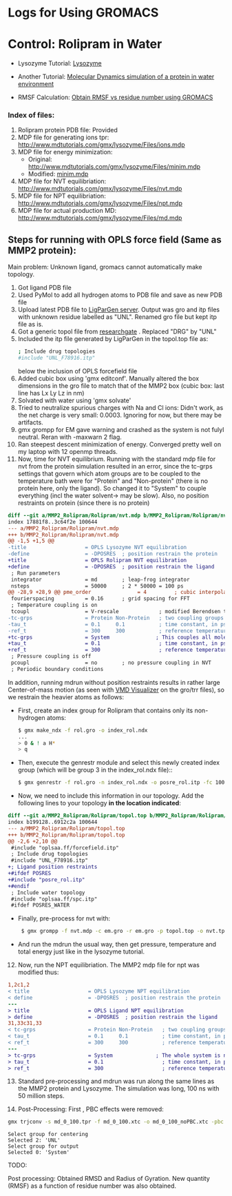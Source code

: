 # Logs for Using GROMACS

# Control: Rolipram in Water

* Lysozyme Tutorial: [Lysozyme](http://www.mdtutorials.com/gmx/lysozyme/index.html)

* Another Tutorial: [Molecular Dynamics simulation of a protein in water environment](https://www.compchems.com/gromacs-tutorial-molecular-dynamics-simulation-of-a-protein-in-water-environment/#protein-selection-and-initial-setup)
* RMSF Calculation: [Obtain RMSF vs residue number using GROMACS](https://www.compchems.com/how-to-compute-the-rmsf-using-gromacs/)



### Index of files:
 
1. Rolipram protein PDB file: Provided
2. MDP file for generating ions tpr: http://www.mdtutorials.com/gmx/lysozyme/Files/ions.mdp
3. MDP file for energy minimization: 
    * Original: http://www.mdtutorials.com/gmx/lysozyme/Files/minim.mdp
    * Modified: [minim.mdp](minim.mdp)
4. MDP file for NVT equilibriation: http://www.mdtutorials.com/gmx/lysozyme/Files/nvt.mdp
5. MDP file for NPT equilibriation: http://www.mdtutorials.com/gmx/lysozyme/Files/npt.mdp
6. MDP file for actual production MD: http://www.mdtutorials.com/gmx/lysozyme/Files/md.mdp

## Steps for running with OPLS force field (Same as MMP2 protein):

Main problem: Unknown ligand, gromacs cannot automatically make topology.

1. Got ligand PDB file
2. Used PyMol to add all hydrogen atoms to PDB file and save as new PDB file
3. Upload latest PDB file to [LigParGen server](http://zarbi.chem.yale.edu/ligpargen/). Output was gro and itp files with unknown residue labelled as "UNL". Renamed gro file but kept itp file as is.
4. Got a generic topol file from [researchgate](https://www.researchgate.net/post/How_to_generate_top_file_for_Gromacs) . Replaced "DRG" by "UNL"
5. Included the itp file generated by LigParGen in the topol.top file as:
    ```bash
    ; Include drug topologies
    #include "UNL_F78916.itp"
    ```
    below the inclusion of OPLS forcefield file 
6. Added cubic box using 'gmx editconf'. Manually altered the box dimensions in the gro file to match that of the MMP2 box (cubic box: last line has Lx Ly Lz in nm)
7. Solvated with water using 'gmx solvate'
8. Tried to neutralize spurious charges with Na and Cl ions: Didn't work, as the net charge is very small: 0.0003. Ignoring for now, but there may be artifacts.
9. gmx grompp for EM gave warning and crashed as the system is not fulyl neutral. Reran with -maxwarn 2 flag.
10. Ran steepest descent minimization of energy. Converged pretty well on my laptop with 12 openmp threads.
11. Now, time for NVT equilibrium. Running with the standard mdp file for nvt from the protein simulation resulted in an error, since the tc-grps settings that govern which atom groups are to be coupled to the temperature bath were for "Protein" and "Non-protein" (there is no protein here, only the ligand). So changed it to "System" to couple everything (incl the water solvent-> may be slow). Also, no position restraints on protein (since there is no protein)
```diff
diff --git a/MMP2_Rolipram/Rolipram/nvt.mdp b/MMP2_Rolipram/Rolipram/nvt.mdp
index 17881f8..3c64f2e 100644
--- a/MMP2_Rolipram/Rolipram/nvt.mdp
+++ b/MMP2_Rolipram/Rolipram/nvt.mdp
@@ -1,5 +1,5 @@
-title                   = OPLS Lysozyme NVT equilibration 
-define                  = -DPOSRES  ; position restrain the protein
+title                   = OPLS Rolipram NVT equilibration 
+define                  = -DPOSRES  ; position restrain the ligand
 ; Run parameters
 integrator              = md        ; leap-frog integrator
 nsteps                  = 50000     ; 2 * 50000 = 100 ps
@@ -28,9 +28,9 @@ pme_order               = 4         ; cubic interpolation
 fourierspacing          = 0.16      ; grid spacing for FFT
 ; Temperature coupling is on
 tcoupl                  = V-rescale             ; modified Berendsen thermostat
-tc-grps                 = Protein Non-Protein   ; two coupling groups - more accurate
-tau_t                   = 0.1     0.1           ; time constant, in ps
-ref_t                   = 300     300           ; reference temperature, one for each group, in K
+tc-grps                 = System               ; This couples all molecules (incl the water) to the bath
+tau_t                   = 0.1                   ; time constant, in ps
+ref_t                   = 300                   ; reference temperature, one for each group, in K
 ; Pressure coupling is off
 pcoupl                  = no        ; no pressure coupling in NVT
 ; Periodic boundary conditions

```


In addition, running mdrun without position restraints results in rather large Center-of-mass motion (as seen with [VMD Visualizer](https://www.ks.uiuc.edu/Research/vmd/) on the gro/trr files), so we restrain the heavier atoms as follows:

* First, create an index group for Rolipram that contains only its non-hydrogen atoms:

   ```bash
   $ gmx make_ndx -f rol.gro -o index_rol.ndx
   ...
   > 0 & ! a H*
   > q
   ```

* Then, execute the genrestr module and select this newly created index group (which will be group 3 in the index_rol.ndx file)::

    ```bash
    $ gmx genrestr -f rol.gro -n index_rol.ndx -o posre_rol.itp -fc 1000 1000 1000
    ```


* Now, we need to include this information in our topology. Add the following lines to your topology **in the location indicated**:

```diff
diff --git a/MMP2_Rolipram/Rolipram/topol.top b/MMP2_Rolipram/Rolipram/topol.top
index b199128..6912c2a 100644
--- a/MMP2_Rolipram/Rolipram/topol.top
+++ b/MMP2_Rolipram/Rolipram/topol.top
@@ -2,6 +2,10 @@
 #include "oplsaa.ff/forcefield.itp"
 ; Include drug topologies
 #include "UNL_F78916.itp"
+; Ligand position restraints
+#ifdef POSRES
+#include "posre_rol.itp"
+#endif
 ; Include water topology
 #include "oplsaa.ff/spc.itp"
 #ifdef POSRES_WATER
```


* Finally, pre-process for nvt with:

   ```bash
    $ gmx grompp -f nvt.mdp -c em.gro -r em.gro -p topol.top -o nvt.tpr -maxwarn 2
   ```

* And run the mdrun the usual way, then get pressure, temperature and total energy just like in the lysozyme tutorial.




12. Now, run the NPT equilibriation. The MMP2 mdp file for npt was modified thus:

```diff
1,2c1,2
< title                   = OPLS Lysozyme NPT equilibration 
< define                  = -DPOSRES  ; position restrain the protein
---
> title                   = OPLS Ligand NPT equilibration 
> define                  = -DPOSRES  ; position restrain the ligand
31,33c31,33
< tc-grps                 = Protein Non-Protein   ; two coupling groups - more accurate
< tau_t                   = 0.1     0.1           ; time constant, in ps
< ref_t                   = 300     300           ; reference temperature, one for each group, in K
---
> tc-grps                 = System              ; The whole system is now coupled
> tau_t                   = 0.1                   ; time constant, in ps
> ref_t                   = 300                   ; reference temperature, one for each group, in K
```

13. Standard pre-processing and mdrun was run along the same lines as the MMP2 protein and Lysozyme. The simulation was long, 100 ns with 50 million steps.

14. Post-Processing: First , PBC effects were removed:
	
```bash
gmx trjconv -s md_0_100.tpr -f md_0_100.xtc -o md_0_100_noPBC.xtc -pbc mol -center
```
	Select group for centering
	Selected 2: 'UNL'
	Select group for output
	Selected 0: 'System'

TODO:

Post processing: Obtained RMSD and Radius of Gyration. New quantity (RMSF) as a function of residue number was also obtained.

